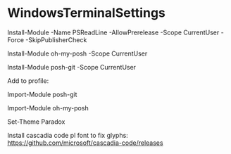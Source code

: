 # WindowsTerminalSettings

Install-Module -Name PSReadLine -AllowPrerelease -Scope CurrentUser -Force -SkipPublisherCheck

Install-Module oh-my-posh -Scope CurrentUser

Install-Module posh-git -Scope CurrentUser


Add to profile:

Import-Module posh-git

Import-Module oh-my-posh

Set-Theme Paradox


Install cascadia code pl font to fix glyphs:
https://github.com/microsoft/cascadia-code/releases
